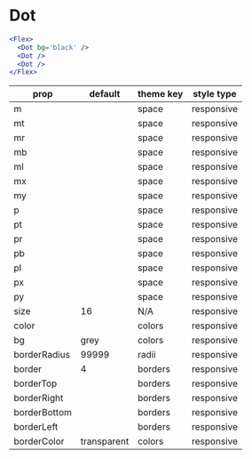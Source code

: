 # Dot

```.jsx
<Flex>
  <Dot bg='black' />
  <Dot />
  <Dot />
</Flex>

```



prop | default | theme key | style type
---|---|---|---
m |  | space | responsive
mt |  | space | responsive
mr |  | space | responsive
mb |  | space | responsive
ml |  | space | responsive
mx |  | space | responsive
my |  | space | responsive
p |  | space | responsive
pt |  | space | responsive
pr |  | space | responsive
pb |  | space | responsive
pl |  | space | responsive
px |  | space | responsive
py |  | space | responsive
size | 16 | N/A | responsive
color |  | colors | responsive
bg | grey | colors | responsive
borderRadius | 99999 | radii | responsive
border | 4 | borders | responsive
borderTop |  | borders | responsive
borderRight |  | borders | responsive
borderBottom |  | borders | responsive
borderLeft |  | borders | responsive
borderColor | transparent | colors | responsive